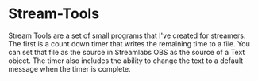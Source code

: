 # Stream-Tools
Stream Tools are a set of small programs that I've created for streamers.  The first is a count down timer that writes the remaining time to a file.  You can set that file as the source in Streamlabs OBS as the source of a Text object.  The timer also includes the ability to change the text to a default message when the timer is complete.
